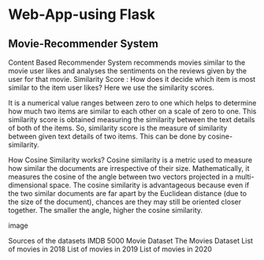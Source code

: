 # Web-App-using Flask
   ## Movie-Recommender System

Content Based Recommender System recommends movies similar to the movie user likes and analyses the sentiments on the reviews given by the user for that movie.
Similarity Score :
How does it decide which item is most similar to the item user likes? Here we use the similarity scores.

It is a numerical value ranges between zero to one which helps to determine how much two items are similar to each other on a scale of zero to one. This similarity score is obtained measuring the similarity between the text details of both of the items. So, similarity score is the measure of similarity between given text details of two items. This can be done by cosine-similarity.

How Cosine Similarity works?
Cosine similarity is a metric used to measure how similar the documents are irrespective of their size. Mathematically, it measures the cosine of the angle between two vectors projected in a multi-dimensional space. The cosine similarity is advantageous because even if the two similar documents are far apart by the Euclidean distance (due to the size of the document), chances are they may still be oriented closer together. The smaller the angle, higher the cosine similarity.

image


Sources of the datasets
IMDB 5000 Movie Dataset
The Movies Dataset
List of movies in 2018
List of movies in 2019
List of movies in 2020
